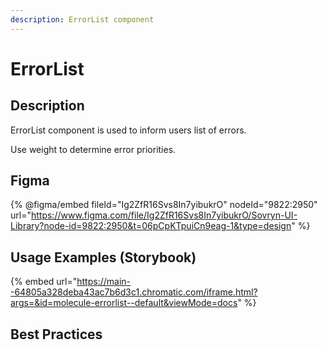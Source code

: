 ```yaml
---
description: ErrorList component
---
```


# ErrorList

## Description

ErrorList component is used to inform users list of errors.

Use weight to determine error priorities.

## Figma

{% @figma/embed fileId="Ig2ZfR16Svs8In7yibukrO" nodeId="9822:2950" url="https://www.figma.com/file/Ig2ZfR16Svs8In7yibukrO/Sovryn-UI-Library?node-id=9822:2950&t=06pCpKTpuiCn9eag-1&type=design" %}

## Usage Examples (Storybook)

{% embed url="https://main--64805a328deba43ac7b6d3c1.chromatic.com/iframe.html?args=&id=molecule-errorlist--default&viewMode=docs" %}

## Best Practices
